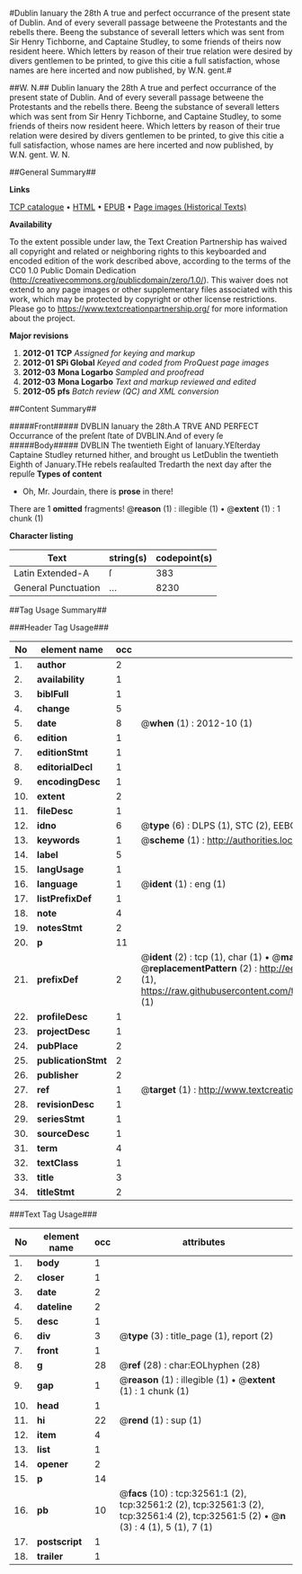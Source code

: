 #Dublin Ianuary the 28th A true and perfect occurrance of the present state of Dublin. And of every severall passage betweene the Protestants and the rebells there. Beeng the substance of severall letters which was sent from Sir Henry Tichborne, and Captaine Studley, to some friends of theirs now resident heere. Which letters by reason of their true relation were desired by divers gentlemen to be printed, to give this citie a full satisfaction, whose names are here incerted and now published, by W.N. gent.#

##W. N.##
Dublin Ianuary the 28th A true and perfect occurrance of the present state of Dublin. And of every severall passage betweene the Protestants and the rebells there. Beeng the substance of severall letters which was sent from Sir Henry Tichborne, and Captaine Studley, to some friends of theirs now resident heere. Which letters by reason of their true relation were desired by divers gentlemen to be printed, to give this citie a full satisfaction, whose names are here incerted and now published, by W.N. gent.
W. N.

##General Summary##

**Links**

[TCP catalogue](http://www.ota.ox.ac.uk/tcp/)  • 
[HTML](http://tei.it.ox.ac.uk/tcp/Texts-HTML/free/A53/A53031.html)  • 
[EPUB](http://tei.it.ox.ac.uk/tcp/Texts-EPUB/free/A53/A53031.epub) • 
[Page images (Historical Texts)](https://historicaltexts.jisc.ac.uk/eebo-99828134e)

**Availability**

To the extent possible under law, the Text Creation Partnership has waived all copyright and related or neighboring rights to this keyboarded and encoded edition of the work described above, according to the terms of the CC0 1.0 Public Domain Dedication (http://creativecommons.org/publicdomain/zero/1.0/). This waiver does not extend to any page images or other supplementary files associated with this work, which may be protected by copyright or other license restrictions. Please go to https://www.textcreationpartnership.org/ for more information about the project.

**Major revisions**

1. __2012-01__ __TCP__ *Assigned for keying and markup*
1. __2012-01__ __SPi Global__ *Keyed and coded from ProQuest page images*
1. __2012-03__ __Mona Logarbo__ *Sampled and proofread*
1. __2012-03__ __Mona Logarbo__ *Text and markup reviewed and edited*
1. __2012-05__ __pfs__ *Batch review (QC) and XML conversion*

##Content Summary##

#####Front#####
DVBLIN Ianuary the 28th.A TRVE AND PERFECT Occurrance of the preſent ſtate of DVBLIN.And of every ſe
#####Body#####
DVBLIN The twentieth Eight of Ianuary.YEſterday Captaine Studley returned hither, and brought us LetDublin the twentieth Eighth of January.THe rebels reaſaulted Tredarth the next day after the repulſe
**Types of content**

  * Oh, Mr. Jourdain, there is **prose** in there!

There are 1 **omitted** fragments! 
 @__reason__ (1) : illegible (1)  •  @__extent__ (1) : 1 chunk (1)

**Character listing**


|Text|string(s)|codepoint(s)|
|---|---|---|
|Latin Extended-A|ſ|383|
|General Punctuation|…|8230|

##Tag Usage Summary##

###Header Tag Usage###

|No|element name|occ|attributes|
|---|---|---|---|
|1.|__author__|2||
|2.|__availability__|1||
|3.|__biblFull__|1||
|4.|__change__|5||
|5.|__date__|8| @__when__ (1) : 2012-10 (1)|
|6.|__edition__|1||
|7.|__editionStmt__|1||
|8.|__editorialDecl__|1||
|9.|__encodingDesc__|1||
|10.|__extent__|2||
|11.|__fileDesc__|1||
|12.|__idno__|6| @__type__ (6) : DLPS (1), STC (2), EEBO-CITATION (1), PROQUEST (1), VID (1)|
|13.|__keywords__|1| @__scheme__ (1) : http://authorities.loc.gov/ (1)|
|14.|__label__|5||
|15.|__langUsage__|1||
|16.|__language__|1| @__ident__ (1) : eng (1)|
|17.|__listPrefixDef__|1||
|18.|__note__|4||
|19.|__notesStmt__|2||
|20.|__p__|11||
|21.|__prefixDef__|2| @__ident__ (2) : tcp (1), char (1)  •  @__matchPattern__ (2) : ([0-9\-]+):([0-9IVX]+) (1), (.+) (1)  •  @__replacementPattern__ (2) : http://eebo.chadwyck.com/downloadtiff?vid=$1&page=$2 (1), https://raw.githubusercontent.com/textcreationpartnership/Texts/master/tcpchars.xml#$1 (1)|
|22.|__profileDesc__|1||
|23.|__projectDesc__|1||
|24.|__pubPlace__|2||
|25.|__publicationStmt__|2||
|26.|__publisher__|2||
|27.|__ref__|1| @__target__ (1) : http://www.textcreationpartnership.org/docs/. (1)|
|28.|__revisionDesc__|1||
|29.|__seriesStmt__|1||
|30.|__sourceDesc__|1||
|31.|__term__|4||
|32.|__textClass__|1||
|33.|__title__|3||
|34.|__titleStmt__|2||


###Text Tag Usage###

|No|element name|occ|attributes|
|---|---|---|---|
|1.|__body__|1||
|2.|__closer__|1||
|3.|__date__|2||
|4.|__dateline__|2||
|5.|__desc__|1||
|6.|__div__|3| @__type__ (3) : title_page (1), report (2)|
|7.|__front__|1||
|8.|__g__|28| @__ref__ (28) : char:EOLhyphen (28)|
|9.|__gap__|1| @__reason__ (1) : illegible (1)  •  @__extent__ (1) : 1 chunk (1)|
|10.|__head__|1||
|11.|__hi__|22| @__rend__ (1) : sup (1)|
|12.|__item__|4||
|13.|__list__|1||
|14.|__opener__|2||
|15.|__p__|14||
|16.|__pb__|10| @__facs__ (10) : tcp:32561:1 (2), tcp:32561:2 (2), tcp:32561:3 (2), tcp:32561:4 (2), tcp:32561:5 (2)  •  @__n__ (3) : 4 (1), 5 (1), 7 (1)|
|17.|__postscript__|1||
|18.|__trailer__|1||
